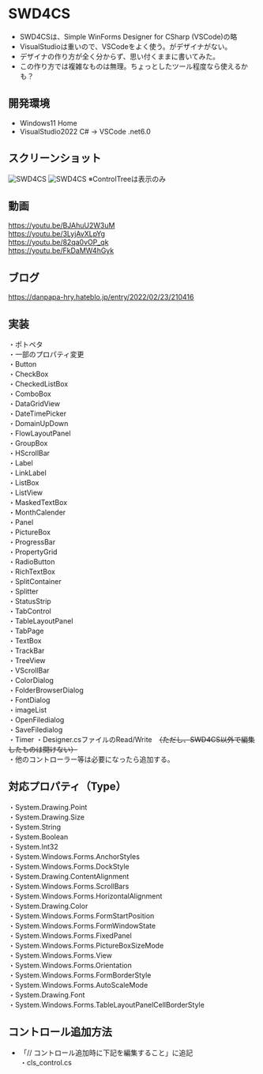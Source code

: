 # SWD4CS
 * SWD4CSは、Simple WinForms Designer for CSharp (VSCode)の略  
 * VisualStudioは重いので、VSCodeをよく使う。がデザイナがない。  
 * デザイナの作り方が全く分からず、思い付くままに書いてみた。  
 * この作り方では複雑なものは無理。ちょっとしたツール程度なら使えるかも？
  
## 開発環境
 * Windows11 Home  
 * VisualStudio2022 C# → VSCode .net6.0
 
## スクリーンショット  
![SWD4CS](https://user-images.githubusercontent.com/86605611/152679486-e8f7bbed-69b4-4186-b402-35d7bd2fec8f.png)
![SWD4CS](https://user-images.githubusercontent.com/86605611/152784518-c135ec3a-e156-4163-8f8d-90cc023d8448.png)
※ControlTreeは表示のみ  


## 動画
 https://youtu.be/BJAhuU2W3uM  
 https://youtu.be/3LyjAvXLpYg  
 https://youtu.be/82qa0vOP_qk  
 https://youtu.be/FkDaMW4hGyk
 
## ブログ
 https://danpapa-hry.hateblo.jp/entry/2022/02/23/210416
 
## 実装
 ・ポトペタ  
 ・一部のプロパティ変更  
 ・Button  
 ・CheckBox  
 ・CheckedListBox  
 ・ComboBox  
 ・DataGridView  
 ・DateTimePicker  
 ・DomainUpDown  
 ・FlowLayoutPanel  
 ・GroupBox  
 ・HScrollBar  
 ・Label  
 ・LinkLabel  
 ・ListBox  
 ・ListView  
 ・MaskedTextBox  
 ・MonthCalender  
 ・Panel  
 ・PictureBox  
 ・ProgressBar  
 ・PropertyGrid  
 ・RadioButton  
 ・RichTextBox  
 ・SplitContainer  
 ・Splitter  
 ・StatusStrip  
 ・TabControl  
 ・TableLayoutPanel  
 ・TabPage  
 ・TextBox  
 ・TrackBar  
 ・TreeView  
 ・VScrollBar  
 ・ColorDialog  
 ・FolderBrowserDialog  
 ・FontDialog  
 ・imageList  
 ・OpenFiledialog  
 ・SaveFiledialog  
 ・Timer
 ・Designer.csファイルのRead/Write　~~（ただし、SWD4CS以外で編集したものは開けない）~~  
 ・他のコントローラー等は必要になったら追加する。

## 対応プロパティ（Type）
 ・System.Drawing.Point  
 ・System.Drawing.Size  
 ・System.String  
 ・System.Boolean  
 ・System.Int32  
 ・System.Windows.Forms.AnchorStyles  
 ・System.Windows.Forms.DockStyle  
 ・System.Drawing.ContentAlignment  
 ・System.Windows.Forms.ScrollBars  
 ・System.Windows.Forms.HorizontalAlignment  
 ・System.Drawing.Color  
 ・System.Windows.Forms.FormStartPosition  
 ・System.Windows.Forms.FormWindowState  
 ・System.Windows.Forms.FixedPanel  
 ・System.Windows.Forms.PictureBoxSizeMode  
 ・System.Windows.Forms.View  
 ・System.Windows.Forms.Orientation  
 ・System.Windows.Forms.FormBorderStyle  
 ・System.Windows.Forms.AutoScaleMode  
 ・System.Drawing.Font  
 ・System.Windows.Forms.TableLayoutPanelCellBorderStyle  

## コントロール追加方法  
 * 「// コントロール追加時に下記を編集すること」に追記  
・cls_control.cs  

